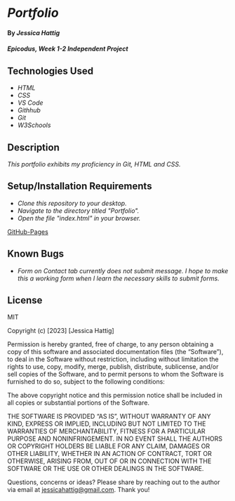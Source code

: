 # _Portfolio_

#### By _**Jessica Hattig**_

#### _Epicodus, Week 1-2 Independent Project_

## Technologies Used

* _HTML_
* _CSS_
* _VS Code_
* _Githhub_
* _Git_
* _W3Schools_

## Description

_This portfolio exhibits my proficiency in Git, HTML and CSS._

## Setup/Installation Requirements

* _Clone this repository to your desktop._
* _Navigate to the directory titled "Portfolio"._
* _Open the file "index.html" in your browser._

[GitHub-Pages](https://jessicahattig.github.io/Portfolio/)

## Known Bugs

* _Form on Contact tab currently does not submit message. I hope to make this a working form when I learn the necessary skills to submit forms._


## License

MIT

Copyright (c) [2023] [Jessica Hattig]

Permission is hereby granted, free of charge, to any person obtaining a copy of this software and associated documentation files (the “Software”), to deal in the Software without restriction, including without limitation the rights to use, copy, modify, merge, publish, distribute, sublicense, and/or sell copies of the Software, and to permit persons to whom the Software is furnished to do so, subject to the following conditions:

The above copyright notice and this permission notice shall be included in all copies or substantial portions of the Software.

THE SOFTWARE IS PROVIDED “AS IS”, WITHOUT WARRANTY OF ANY KIND, EXPRESS OR IMPLIED, INCLUDING BUT NOT LIMITED TO THE WARRANTIES OF MERCHANTABILITY, FITNESS FOR A PARTICULAR PURPOSE AND NONINFRINGEMENT. IN NO EVENT SHALL THE AUTHORS OR COPYRIGHT HOLDERS BE LIABLE FOR ANY CLAIM, DAMAGES OR OTHER LIABILITY, WHETHER IN AN ACTION OF CONTRACT, TORT OR OTHERWISE, ARISING FROM, OUT OF OR IN CONNECTION WITH THE SOFTWARE OR THE USE OR OTHER DEALINGS IN THE SOFTWARE.

Questions, concerns or ideas? Please share by reaching out to the author via email at jessicahattig@gmail.com. Thank you!
